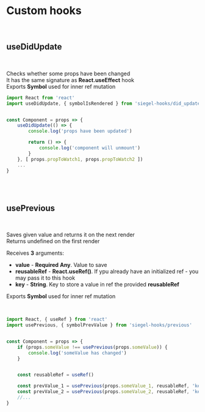 # Custom hooks

<br />

## useDidUpdate

<br />

Checks whether some props have been changed<br />
It has the same signature as **React.useEffect** hook<br />
Exports **Symbol** used for inner ref mutation  

``` js
import React from 'react'
import useDidUpdate, { symbolIsRendered } from 'siegel-hooks/did_update'


const Component = props => {
    useDidUpdate(() => {
        console.log('props have been updated')

        return () => {
            console.log('component will unmount')
        }
    }, [ props.propToWatch1, props.propToWatch2 ])
    ...
}
```


<br /><br />

## usePrevious

<br />

Saves given value and returns it on the next render<br />
Returns undefined on the first render<br />

Receives **3** arguments:
- **value** - **Required** **Any**. Value to save
- **reusableRef** - **React.useRef()**. If ypu already have an initialized ref - you may pass it to this hook
- **key** - **String**. Key to store a value in ref the provided **reusableRef**

Exports **Symbol** used for inner ref mutation  

<br />

``` js
import React, { useRef } from 'react'
import usePrevious, { symbolPrevValue } from 'siegel-hooks/previous'


const Component = props => {
    if (props.someValue !== usePrevious(props.someValue)) {
        console.log('someValue has changed')
    }


    const reusableRef = useRef()

    const prevValue_1 = usePrevious(props.someValue_1, reusableRef, 'key_one')
    const prevValue_2 = usePrevious(props.someValue_2, reusableRef, 'key_two')
    //...
}
```